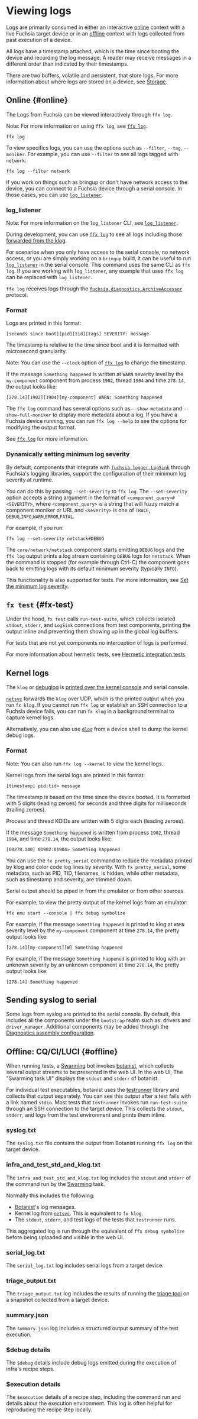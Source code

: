 # Viewing logs

Logs are primarily consumed in either an interactive [online](#online) context
with a live Fuchsia target device or in an [offline](#offline) context with
logs collected from past execution of a device.

All logs have a timestamp attached, which is the time since booting the device
and recording the log message. A reader may receive messages in a different
order than indicated by their timestamps.

There are two buffers, volatile and persistent, that store logs. For more
information about where logs are stored on a device, see
[Storage][logs-storage-concepts].

## Online {#online}

The Logs from Fuchsia can be viewed interactively through `ffx log`.

Note: For more information on using `ffx log`, see [`ffx log`][ffx-log-ref].

```posix-terminal
ffx log
```

To view specifics logs, you can use the options such as `--filter`, `--tag`,
`--moniker`. For example, you can use `--filter` to see all logs tagged with
`network`:

```posix-terminal
ffx log --filter network
```

If you work on things such as bringup or don't have network access to the device,
you can connect to a Fuchsia device through a serial console. In those
cases, you can use [`log_listener`](#log_listener).

### log_listener

Note: For more information on the `log_listener` CLI, see
[`log_listener`][log-listener-ref].

During development, you can use [`ffx log`][ffx-log-ref] to see all logs
including those [forwarded from the klog].

For scenarios when you only have access to the serial console, no network access,
or you are simply working on a `bringup` build, it can be useful to run
[`log_listener`] in the serial console. This command uses the same CLI as
`ffx log`. If you are working with `log_listener`, any example that uses
`ffx log` can be replaced with `log_listener`.

`ffx log` receives logs through the [`fuchsia.diagnostics.ArchiveAccessor`]
protocol.

### Format

Logs are printed in this format:

```none
[seconds since boot][pid][tid][tags] SEVERITY: message
```

The timestamp is relative to the time since boot and it is formatted with
microsecond granularity.

Note: You can use the `--clock` option of [`ffx log`][ffx-log-ref] to change
the timestamp.

If the message `Something happened` is written at `WARN` severity level by
the `my-component` component from process `1902`, thread `1904` and time
`278.14`, the output looks like:

```none
[278.14][1902][1904][my-component] WARN: Something happened
```

The `ffx log` command has several options such as `--show-metadata` and
`--show-full-moniker` to display more metadata about a log. If you have a
Fuchsia device running, you can run `ffx log --help` to see the options for
modifying the output format.

See [`ffx log`][ffx-log-ref] for more information.

### Dynamically setting minimum log severity

By default, components that integrate with [`fuchsia.logger.LogSink`] through
Fuchsia's logging libraries, support the configuration of their minimum log
severity at runtime.

You can do this by passing `--set-severity` to `ffx log`. The `--set-severity`
option accepts a string argument in the format of `<component_query>#<SEVERITY>`,
where `<component_query>` is a string that will fuzzy match a component moniker
or URL and `<severity>` is one of `TRACE`, `DEBUG`,`INFO`,`WARN`,`ERROR`,`FATAL`.

For example, if you run:

```posix-terminal
ffx log --set-severity netstack#DEBUG
```

The `core/network/netstack` component starts emitting `DEBUG` logs and the
`ffx log` output prints a log stream containing `DEBUG` logs for `netstack`.
When the command is stopped (for example through Ctrl-C) the component goes
back to emitting logs with its default minimum severity (typically `INFO`).

This functionality is also supported for tests. For more information, see
[Set the minimum log severity][test-dynamic-severity].

## `fx test` {#fx-test}

Under the hood, `fx test` calls `run-test-suite`, which collects isolated
`stdout`, `stderr`, and `LogSink` connections from test components, printing
the output inline and preventing them showing up in the global log buffers.

For tests that are not yet components no interception of logs is performed.

For more information about hermetic tests, see
[Hermetic integration tests][hermetic-integration-tests].

## Kernel logs

The `klog` or [debuglog] is [printed over the kernel console][kernel-console]
and serial console.

[`netsvc`] forwards the `klog` over UDP, which is the printed output when you run
`fx klog`. If you cannot run `ffx log` or establish an SSH connection to a
Fuchsia device fails, you can run `fx klog` in a background terminal to capture
kernel logs.

Alternatively, you can also use [`dlog`] from a device shell to dump the kernel
debug logs.

### Format

Note: You can also run `ffx log --kernel` to view the kernel logs.

Kernel logs from the serial logs are printed in this format:

```none
[timestamp] pid:tid> message
```

The timestamp is based on the time since the device booted. It is formatted with 5 digits
(leading zeroes) for seconds and three digits for milliseconds (trailing zeroes).

Process and thread KOIDs are written with 5 digits each (leading zeroes).

If the message `Something happened` is written from process `1902`, thread
`1904`, and time `278.14`, the output looks like:

```none
[00278.140] 01902:01904> Something happened
```

You can use the `fx pretty_serial` command to reduce the metadata printed by
klog and color code log lines by severity. With `fx pretty_serial`, some
metadata, such as PID, TID, filenames, is hidden, while other metadata,
such as timestamp and severity, are trimmed down.

Serial output should be piped in from the emulator or from other sources.

For example, to view the pretty output of the kernel logs from an emulator:

```posix-terminal
ffx emu start --console | ffx debug symbolize
```

For example, if the message `Something happened` is printed to klog at
`WARN` severity level by the `my-component` component at time `278.14`, the
pretty output looks like:

```none
[278.14][my-component][W] Something happened
```

For example, if the message `Something happened` is printed to klog with
an unknown severity by an unknown component at time `278.14`, the pretty output
looks like:

```none
[278.14] Something happened
```

## Sending syslog to serial

Some logs from syslog are printed to the serial console. By
default, this includes all the components under the `bootstrap` realm such as:
drivers and `driver_manager`. Additional components may be added through the
[Diagnostics assembly configuration][assembly-diagnostics].

## Offline: CQ/CI/LUCI {#offline}

When running tests, a [Swarming] bot invokes [botanist], which collects
several output streams to be presented in the web UI. In the web UI, The "Swarming
task UI" displays the `stdout` and `stderr` of botanist.

For individual test executables, botanist uses the [testrunner] library and
collects that output separately. You can see this output after a
test fails with a link named `stdio`. Most tests that `testrunner` invokes run
`run-test-suite` through an SSH connection to the target device. This collects
the `stdout`, `stderr`, and logs from the test environment and prints them
inline.

### syslog.txt

The `syslog.txt` file contains the output from Botanist running `ffx log`
on the target device.

### infra_and_test_std_and_klog.txt

The `infra_and_test_std_and_klog.txt` log includes the `stdout` and `stderr` of
the command run by the [Swarming] task.

Normally this includes the following:

* [Botanist]'s log messages.
* Kernel log from [`netsvc`]. This is equivalent to `fx klog`.
* The `stdout`, `stderr`, and test logs of the tests that `testrunner` runs.

This aggregated log is run through the equivalent of `ffx debug symbolize`
before being uploaded and visible in the web UI.

### serial_log.txt

The `serial_log.txt` log includes serial logs from a target device.

### triage_output.txt

The `triage_output.txt` log includes the results of running the [triage tool]
on a snapshot collected from a target device.

### summary.json

The `summary.json` log includes a structured output summary of the test
execution.

### $debug details

The `$debug` details include debug logs emitted during the execution of infra's
recipe steps.

### $execution details

The `$execution` details of a recipe step, including the command run and
details about the execution environment. This log is often helpful for
reproducing the recipe step locally.

[hermetic-integration-tests]: /docs/reference/testing/what-tests-to-write.md#hermetic_integration_tests
[ffx-log-ref]: https://fuchsia.dev/reference/tools/sdk/ffx#ffx_log
[debuglog]: /docs/reference/kernel_objects/debuglog.md
[logs-storage-concepts]: /docs/concepts/components/diagnostics/README.md#log_storage
[`log_listener`]: /src/diagnostics/log_listener/README.md
[kernel-console]: /zircon/kernel/lib/debuglog/debuglog.cc
[`netsvc`]: /src/bringup/bin/netsvc/debuglog.cc
[`dlog`]: /src/bringup/bin/dlog/README.md
[botanist]: /tools/botanist/cmd/main.go
[testrunner]: /tools/testing/testrunner/lib.go
[triage tool]: /docs/development/diagnostics/triage/README.md
[Swarming]: https://chromium.googlesource.com/infra/luci/luci-py/+/HEAD/appengine/swarming/doc/README.md
[log-listener-ref]: /docs/reference/diagnostics/consumers/log_listener.md
[forwarded from the klog]: /docs/development/diagnostics/logs/recording.md#forwarding-klog-to-syslog
[`fuchsia.diagnostics.ArchiveAccessor`]: /reference/fidl/fuchsia.diagnostics#ArchiveAccessor
[assembly-diagnostics]: /reference/assembly/DiagnosticsConfig/index.md
[test-dynamic-severity]: /docs/development/testing/run_fuchsia_tests.md#set_the_minimum_log_severity
[`fuchsia.logger.LogSink`]: /reference/fidl/fuchsia.logger#LogSink